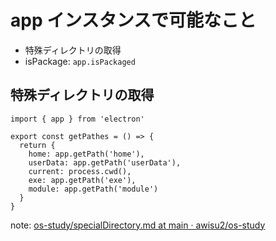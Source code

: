 # app インスタンスで可能なこと

- 特殊ディレクトリの取得
- isPackage: `app.isPackaged`

## 特殊ディレクトリの取得

```node
import { app } from 'electron'

export const getPathes = () => {
  return {
    home: app.getPath('home'),
    userData: app.getPath('userData'),
    current: process.cwd(),
    exe: app.getPath('exe'),
    module: app.getPath('module')
  }
}
```

note: [os\-study/specialDirectory\.md at main · awisu2/os\-study](https://github.com/awisu2/os-study/blob/main/common/specialDirectory.md)
